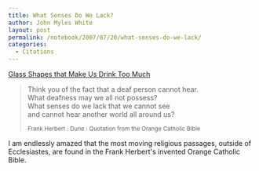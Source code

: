 ```yaml
---
title: What Senses Do We Lack?
author: John Myles White
layout: post
permalink: /notebook/2007/07/20/what-senses-do-we-lack/
categories:
  - Citations
---
```


[Glass Shapes that Make Us Drink Too Much](http://foodpsychology.cornell.edu/new_findings/glass_shapes.htm)

<blockquote>
<p>Think you of the fact that a deaf person cannot hear.<br />
What deafness may we all not possess?<br />
What senses do we lack that we cannot see<br />
and cannot hear another world all around us?</p>

<small>Frank Herbert : Dune : Quotation from the Orange Catholic Bible</small>
</blockquote>

I am endlessly amazed that the most moving religious passages, outside of Ecclesiastes, are found in the Frank Herbert's invented Orange Catholic Bible.

